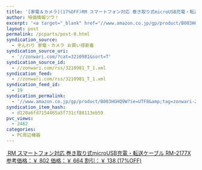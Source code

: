```yaml
---
title: '[家電＆カメラ](17%OFF)RM スマートフォン対応 巻き取り式microUSB充電・転送ケーブル RM-2177X ￥664'
author: 特価情報ツウ！
excerpt: '<a target="_blank" href="//www.amazon.co.jp/gp/product/B003HGHQ9W?ie=UTF8&amp;tag=zonwari-22&amp;linkCode=as2&amp;camp=247&amp;creative=7399&amp;creativeASIN=B003HGHQ9W"><img src="//ecx.images-amazon.com/images/I/316XMPawgoL._SL100_.jpg"><br>RM &#12473;&#12510;&#12540;&#12488;&#12501;&#12457;&#12531;&#23550;&#24540; &#24059;&#12365;&#21462;&#12426;&#24335;microUSB&#20805;&#38651;&#12539;&#36578;&#36865;&#12465;&#12540;&#12502;&#12523; RM-2177X<br>&#21442;&#32771;&#20385;&#26684;&#65306;&#65509; 802<br>&#20385;&#26684;&#65306;&#65509; 664<br>&#21106;&#24341;&#65306;&#65509; 138 (17%OFF)</a>'
layout: post
permalink: /pcparts/post-0.html
syndication_source:
  - ぞんわり 家電・カメラ お買い得新着
syndication_source_uri:
  - '//zonwari.com/?cat=3210981&sort=T'
syndication_source_id:
  - //zonwari.com/rss/3210981_T_1.xml
syndication_feed:
  - //zonwari.com/rss/3210981_T_1.xml
syndication_feed_id:
  - 19
syndication_permalink:
  - '//www.amazon.co.jp/gp/product/B003HGHQ9W?ie=UTF8&amp;tag=zonwari-22&amp;linkCode=as2&amp;camp=247&amp;creative=7399&amp;creativeASIN=B003HGHQ9W'
syndication_item_hash:
  - d120a6fd7154465a5f731cf88113eb59
pvc_views:
  - 2462
categories:
  - PC周辺機器
---
```

[<img src='//i1.wp.com/ecx.images-amazon.com/images/I/316XMPawgoL._SL150_.jpg?w=546' title="" alt="" data-recalc-dims="1" />
RM スマートフォン対応 巻き取り式microUSB充電・転送ケーブル RM-2177X
参考価格：￥ 802
価格：￥ 664
割引：￥ 138 (17%OFF)][1]

 [1]: //www.amazon.co.jp/gp/product/B003HGHQ9W?ie=UTF8&#038;tag=tokkajohotsu-22&#038;linkCode=as2&#038;camp=247&#038;creative=7399&#038;creativeASIN=B003HGHQ9W